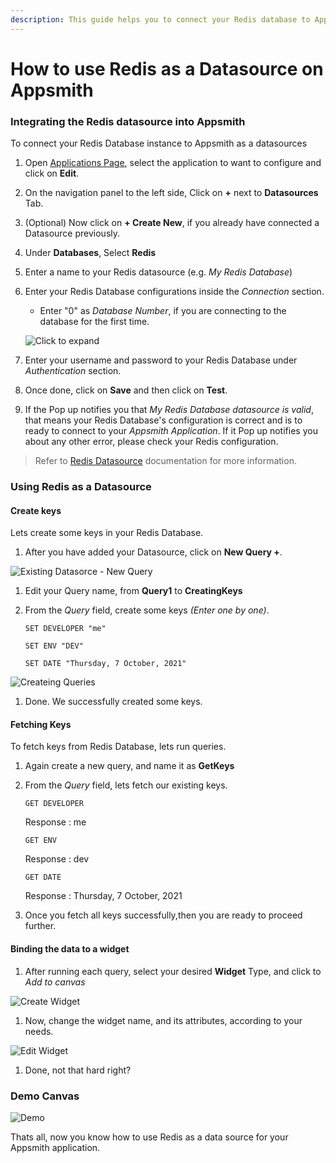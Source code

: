 ```yaml
---
description: This guide helps you to connect your Redis database to Appsmith
---
```


# How to use Redis as a Datasource on Appsmith

### Integrating the Redis datasource into Appsmith

To connect your Redis Database instance to Appsmith as a datasources

1. Open [Applications Page](https://app.appsmith.com/applications/), select the application to want to configure and click on **Edit**.
2. On the navigation panel to the left side, Click on **+** next to **Datasources** Tab.
3. (Optional) Now click on **+ Create New**, if you already have connected a Datasource previously.
4. Under **Databases**, Select **Redis**
5. Enter a name to your Redis datasource (e.g. _My Redis Database_)
6.  Enter your Redis Database configurations inside the _Connection_ section.

    * Enter "0" as _Database Number_, if you are connecting to the database for the first time.

    <!-- <img src="/img/redis-datasource-form.png" alt="Click to expand" data-size="original"/> -->
    ![Click to expand](/img/redis-datasource-form.png)
7. Enter your username and password to your Redis Database under _Authentication_ section.
8. Once done, click on **Save** and then click on **Test**.
9. If the Pop up notifies you that _My Redis Database datasource is valid_, that means your Redis Database's configuration is correct and is to ready to connect to your _Appsmith Application_. If it Pop up notifies you about any other error, please check your Redis configuration.

> Refer to [Redis Datasource](../../reference/datasources/querying-redis.md) documentation for more information.

### Using Redis as a Datasource

#### Create keys

Lets create some keys in your Redis Database.

1. After you have added your Datasource, click on **New Query +**.

![Existing Datasorce - New Query](/img/redis-new-query.png)

1. Edit your Query name, from **Query1** to **CreatingKeys**
2.  From the _Query_ field, create some keys _(Enter one by one)_.

    ```
    SET DEVELOPER "me"
    ```

    ```
    SET ENV "DEV"
    ```

    ```
    SET DATE "Thursday, 7 October, 2021"
    ```

![Createing Queries](/img/redis-create-query.png)

1. Done. We successfully created some keys.

#### Fetching Keys

To fetch keys from Redis Database, lets run queries.

1. Again create a new query, and name it as **GetKeys**
2.  From the _Query_ field, lets fetch our existing keys.

    ```
    GET DEVELOPER
    ```

    Response : me

    ```
    GET ENV
    ```

    Response : dev

    ```
    GET DATE
    ```

    Response : Thursday, 7 October, 2021
3. Once you fetch all keys successfully,then you are ready to proceed further.

#### Binding the data to a widget

1. After running each query, select your desired **Widget** Type, and click to _Add to canvas_

![Create Widget](/img/redis-create-widget.png)

1. Now, change the widget name, and its attributes, according to your needs.

![Edit Widget](/img/redis-edit-widget.png)

1. Done, not that hard right?

### Demo Canvas

![Demo](/img/redis-comp-demo-canvas.png)

Thats all, now you know how to use Redis as a data source for your Appsmith application.

